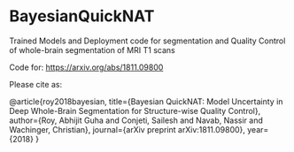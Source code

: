 # BayesianQuickNAT
Trained Models and Deployment code for segmentation and Quality Control of whole-brain segmentation of MRI T1 scans

Code for: https://arxiv.org/abs/1811.09800

Please cite as:

@article{roy2018bayesian,
  title={Bayesian QuickNAT: Model Uncertainty in Deep Whole-Brain Segmentation for Structure-wise Quality Control},
  author={Roy, Abhijit Guha and Conjeti, Sailesh and Navab, Nassir and Wachinger, Christian},
  journal={arXiv preprint arXiv:1811.09800},
  year={2018}
}

